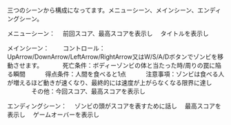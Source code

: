 三つのシーンから構成になってます。メニューシーン、メインシーン、エンディングシーン。

メニューシーン：
　前回スコア、最高スコアを表示し
　タイトルを表示し

メインシーン：　
　コントロール：UpArrow/DownArrow/LeftArrow/RightArrow又はW/S/A/Dボタンでゾンビを移動させます。
　　　死亡条件：ボディーゾンビの体と当たった時/周りの罠に陥る瞬間
　　　得点条件：人間を食べると1点
　　　注意事項：ゾンビは食べる人が増えるほど動きが速くなり、最終的には速度が上がらなくなる限界に達し
　　　　その他：今回スコア、最高スコアを表示し

エンディングシーン：
　ゾンビの頭がスコアを表すために話し
　最高スコアを表示し
　ゲームオーバーを表示し
